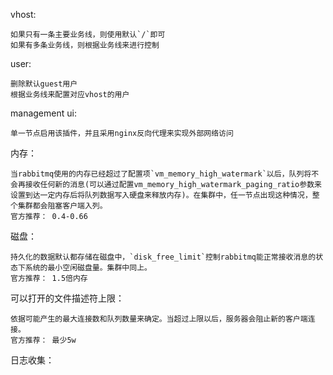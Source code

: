 vhost:

    如果只有一条主要业务线，则使用默认`/`即可
    如果有多条业务线，则根据业务线来进行控制

user:

    删除默认guest用户
    根据业务线来配置对应vhost的用户

management ui:

    单一节点启用该插件，并且采用nginx反向代理来实现外部网络访问

内存：

    当rabbitmq使用的内存已经超过了配置项`vm_memory_high_watermark`以后，队列将不会再接收任何新的消息(可以通过配置vm_memory_high_watermark_paging_ratio参数来设置到达一定内存后将队列数据写入硬盘来释放内存)。在集群中，任一节点出现这种情况，整个集群都会阻塞客户端入列。
    官方推荐： 0.4-0.66

磁盘：

    持久化的数据默认都存储在磁盘中，`disk_free_limit`控制rabbitmq能正常接收消息的状态下系统的最小空闲磁盘量。集群中同上。
    官方推荐： 1.5倍内存

可以打开的文件描述符上限：

    依据可能产生的最大连接数和队列数量来确定。当超过上限以后，服务器会阻止新的客户端连接。
    官方推荐： 最少5w


日志收集：
